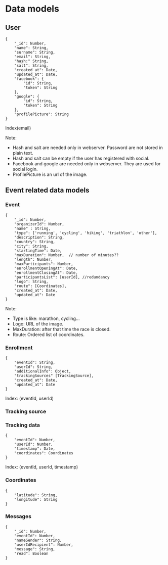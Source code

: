 # Data models

## User
```
{
    "_id": Number,
    "name": String,
    "surname": String,
    "email": String,
    "hash:" String,
    "salt": String,
    "created_at": Date,
    "updated_at": Date,
    "facebook": {
        "id": String,
        "token": String
    },
    "google": {
        "id": String,
        "token": String
    },
    "profilePicture": String
}
```

Index(email)

Note:
- Hash and salt are needed only in webserver. Password are not stored in plain text.
- Hash and salt can be empty if the user has registered with social.
- Facebook and google are needed only in webserver. They are used for social login.
- ProfilePicture is an url of the image.

## Event related data models

### Event
```
{
    "_id": Number,
    "organizerId": Number,
    "name" : String,
    "type": ['running', 'cycling', 'hiking', 'triathlon', 'other'],
    "description": String,
    "country": String,
    "city": String,
    "startingTime": Date,
    "maxDuration": Number,  // number of minutes??
    "length": Number,
    "maxParticipants": Number,
    "enrollmentOpeningAt": Date,
    "enrollmentClosingAt": Date,
    "participantsList": [userId], //redundancy
    "logo": String,
    "route": [Coordinates],
    "created_at": Date,
    "updated_at": Date
}
```
Note:
- Type is like: marathon, cycling...
- Logo: URL of the image.
- MaxDuration: after that time the race is closed.
- Route: Ordered list of coordinates.

### Enrollment

```
{
    "eventId": String,
    "userId": String,
    "additionalInfo": Object,
    "trackingSources" [TrackingSource],
    "created_at": Date,
    "updated_at": Date
}
```

Index: (eventId, userId)

### Tracking source

### Tracking data

```
{
    "eventId": Number,
    "userId": Number,
    "timestamp": Date,
    "coordinates": Coordinates
}
```

Index: (eventId, userId, timestamp)

### Coordinates

```
{
    "latitude": String,
    "longitude": String
}
```

### Messages

```
{
    "_id": Number,
    "eventId": Number,
    "nameSender": String,
    "userIdRecipient": Number,
    "message": String,
    "read": Boolean
}
```
 
